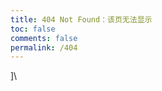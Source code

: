 ```yaml
---
title: 404 Not Found：该页无法显示
toc: false
comments: false
permalink: /404
---
```

<!DOCTYPE html>
<html lang="en">
<head>]\
<meta charset="UTF-8">
<title>404</title>
</head>
<body>
<script type="text/javascript" src="//qzonestyle.gtimg.cn/qzone/hybrid/app/404/search_children.js" charset="utf-8"></script>
</body>
</html>
